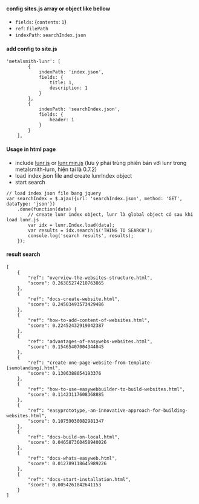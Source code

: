#### config sites.js array or object like bellow

  - `fields`: {`contents`: `1`}
  - `ref`: `filePath`
  - `indexPath`: `searchIndex.json`
  
#### add config to site.js
```
'metalsmith-lunr': [
		{
			indexPath: 'index.json',
			fields: {
				title: 1,
				description: 1
			}
		},
		{
			indexPath: 'searchIndex.json',
			fields: {
				header: 1
			}
		}
	],
```

#### Usage in html page
- include [lunr.js](https://raw.githubusercontent.com/olivernn/lunr.js/master/lunr.js) or [lunr.min.js](https://raw.githubusercontent.com/olivernn/lunr.js/master/lunr.min.js) (lưu ý phải trùng phiên bản với lunr trong metalsmith-lurn, hiện tại là 0.7.2)
- load index json file and create lunrIndex object
- start search
```
// load index json file bang jquery
var searchIndex = $.ajax({url: 'searchIndex.json', method: 'GET', dataType: 'json'})
    .done(function(data) {
        // create lunr index object, lunr là global object có sau khi load lunr.js
        var idx = lunr.Index.load(data);
        var results = idx.search($('THING TO SEARCH');
        console.log('search results', results);
    });
```

#### result search
```
[
    {
        "ref": "overview-the-websites-structure.html",
        "score": 0.26385274210763865
    },
    {
        "ref": "docs-create-website.html",
        "score": 0.24503493573429486
    },
    {
        "ref": "how-to-add-content-of-websites.html",
        "score": 0.22452432919042387
    },
    {
        "ref": "advantages-of-easywebs-websites.html",
        "score": 0.15465407004344045
    },
    {
        "ref": "create-one-page-website-from-template-[sumolanding].html",
        "score": 0.1306388054193376
    },
    {
        "ref": "how-to-use-easywebbuilder-to-build-websites.html",
        "score": 0.11423117608368885
    },
    {
        "ref": "easyprototype,-an-innovative-approach-for-building-websites.html",
        "score": 0.10759030082981347
    },
    {
        "ref": "docs-build-on-local.html",
        "score": 0.046587360458940026
    },
    {
        "ref": "docs-whats-easyweb.html",
        "score": 0.012789118645989226
    },
    {
        "ref": "docs-start-installation.html",
        "score": 0.0054261842641153
    }
]
```
